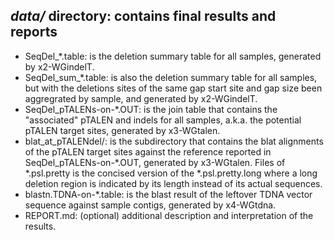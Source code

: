## *data/* directory: contains final results and reports
* SeqDel_\*.table: is the deletion summary table for all samples, generated by x2-WGindelT. 
* SeqDel_sum_\*.table: is also the deletion summary table for all samples, but with the deletions sites of the same gap start site and gap size been aggregrated by sample, and generated by x2-WGindelT.
* SeqDel_pTALENs-on-\*.OUT: is the join table that contains the "associated" pTALEN and indels for all samples, a.k.a. the potential pTALEN target sites, generated by x3-WGtalen.
* blat_at_pTALENdel/: is the subdirectory that contains the blat alignments of the pTALEN target sites against the reference reported in SeqDel_pTALENs-on-\*.OUT, generated by x3-WGtalen. Files of \*.psl.pretty is the concised version of the \*.psl.pretty.long where a long deletion region is indicated by its length instead of its actual sequences. 
* blastn.TDNA-on-\*.table: is the blast result of the leftover TDNA vector sequence against sample contigs, generated by x4-WGtdna.
* REPORT.md: (optional) additional description and interpretation of the results. 
